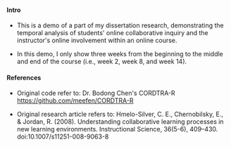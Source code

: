 #### Intro
- This is a demo of a part of my dissertation research, demonstrating the temporal analysis of students' online collaborative inquiry and the instructor's online involvement within an online course. 

- In this demo, I only show three weeks from the beginning to the middle and end of the course (i.e., week 2, week 8, and week 14).

#### References
- Original code refer to: Dr. Bodong Chen's CORDTRA-R https://github.com/meefen/CORDTRA-R

- Original research article refers to: Hmelo-Silver, C. E., Chernobilsky, E., & Jordan, R. (2008). Understanding collaborative learning processes in new learning environments. Instructional Science, 36(5-6), 409–430. doi:10.1007/s11251-008-9063-8

